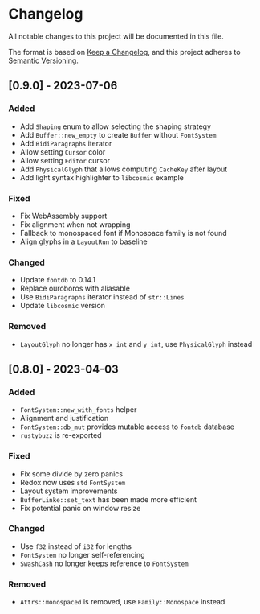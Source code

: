 # Changelog

All notable changes to this project will be documented in this file.

The format is based on [Keep a Changelog](https://keepachangelog.com/en/1.0.0/),
and this project adheres to [Semantic Versioning](https://semver.org/spec/v2.0.0.html).

## [0.9.0] - 2023-07-06

### Added

- Add `Shaping` enum to allow selecting the shaping strategy
- Add `Buffer::new_empty` to create `Buffer` without `FontSystem`
- Add `BidiParagraphs` iterator
- Allow setting `Cursor` color
- Allow setting `Editor` cursor
- Add `PhysicalGlyph` that allows computing `CacheKey` after layout
- Add light syntax highlighter to `libcosmic` example

### Fixed

- Fix WebAssembly support
- Fix alignment when not wrapping
- Fallback to monospaced font if Monospace family is not found
- Align glyphs in a `LayoutRun` to baseline

### Changed

- Update `fontdb` to 0.14.1
- Replace ouroboros with aliasable
- Use `BidiParagraphs` iterator instead of `str::Lines`
- Update `libcosmic` version

### Removed

- `LayoutGlyph` no longer has `x_int` and `y_int`, use `PhysicalGlyph` instead

## [0.8.0] - 2023-04-03

### Added

- `FontSystem::new_with_fonts` helper
- Alignment and justification
- `FontSystem::db_mut` provides mutable access to `fontdb` database
- `rustybuzz` is re-exported

### Fixed

- Fix some divide by zero panics
- Redox now uses `std` `FontSystem`
- Layout system improvements
- `BufferLinke::set_text` has been made more efficient
- Fix potential panic on window resize

### Changed

- Use `f32` instead of `i32` for lengths
- `FontSystem` no longer self-referencing
- `SwashCash` no longer keeps reference to `FontSystem`

### Removed

- `Attrs::monospaced` is removed, use `Family::Monospace` instead
